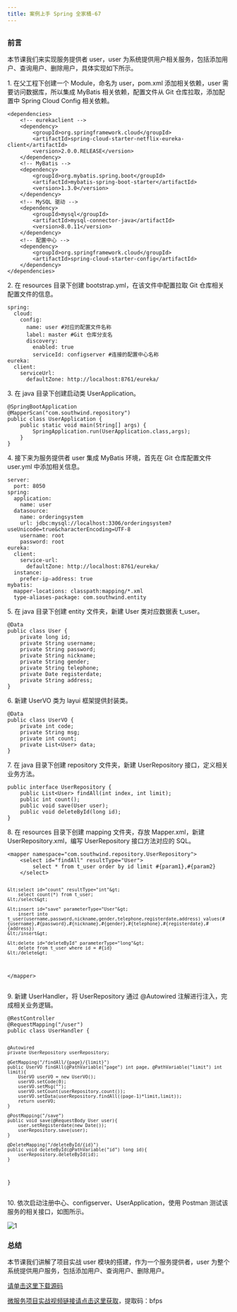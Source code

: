 ```yaml
---
title: 案例上手 Spring 全家桶-67
---
```

<article id="topicContainer" class="column_content"><h2 class="topic_title"></h2><div><h3 id="">前言</h3>
<p>本节课我们来实现服务提供者 user，user 为系统提供用户相关服务，包括添加用户、查询用户、删除用户，具体实现如下所示。</p>
<p>1. 在父工程下创建一个 Module，命名为 user，pom.xml 添加相关依赖，user 需要访问数据库，所以集成 MyBatis 相关依赖，配置文件从 Git 仓库拉取，添加配置中 Spring Cloud Config 相关依赖。</p>
<pre><code class="xml language-xml">&lt;dependencies&gt;
    &lt;!-- eurekaclient --&gt;
    &lt;dependency&gt;
        &lt;groupId&gt;org.springframework.cloud&lt;/groupId&gt;
        &lt;artifactId&gt;spring-cloud-starter-netflix-eureka-client&lt;/artifactId&gt;
        &lt;version&gt;2.0.0.RELEASE&lt;/version&gt;
    &lt;/dependency&gt;
    &lt;!-- MyBatis --&gt;
    &lt;dependency&gt;
        &lt;groupId&gt;org.mybatis.spring.boot&lt;/groupId&gt;
        &lt;artifactId&gt;mybatis-spring-boot-starter&lt;/artifactId&gt;
        &lt;version&gt;1.3.0&lt;/version&gt;
    &lt;/dependency&gt;
    &lt;!-- MySQL 驱动 --&gt;
    &lt;dependency&gt;
        &lt;groupId&gt;mysql&lt;/groupId&gt;
        &lt;artifactId&gt;mysql-connector-java&lt;/artifactId&gt;
        &lt;version&gt;8.0.11&lt;/version&gt;
    &lt;/dependency&gt;
    &lt;!-- 配置中心 --&gt;
    &lt;dependency&gt;
        &lt;groupId&gt;org.springframework.cloud&lt;/groupId&gt;
        &lt;artifactId&gt;spring-cloud-starter-config&lt;/artifactId&gt;
    &lt;/dependency&gt;
&lt;/dependencies&gt;
</code></pre>
<p>2. 在 resources 目录下创建 bootstrap.yml，在该文件中配置拉取 Git 仓库相关配置文件的信息。</p>
<pre><code class="yaml language-yaml">spring:
  cloud:
    config:
      name: user #对应的配置文件名称
      label: master #Git 仓库分支名
      discovery:
        enabled: true
        serviceId: configserver #连接的配置中心名称
eureka:
  client:
    serviceUrl:
      defaultZone: http://localhost:8761/eureka/
</code></pre>
<p>3. 在 java 目录下创建启动类 UserApplication。</p>
<pre><code class="java language-java">@SpringBootApplication
@MapperScan("com.southwind.repository")
public class UserApplication {
    public static void main(String[] args) {
        SpringApplication.run(UserApplication.class,args);
    }
}
</code></pre>
<p>4. 接下来为服务提供者 user 集成 MyBatis 环境，首先在 Git 仓库配置文件 user.yml 中添加相关信息。</p>
<pre><code class="yaml language-yaml">server:
  port: 8050
spring:
  application:
    name: user
  datasource:
    name: orderingsystem
    url: jdbc:mysql://localhost:3306/orderingsystem?useUnicode=true&amp;characterEncoding=UTF-8
    username: root
    password: root
eureka:
  client:
    service-url:
      defaultZone: http://localhost:8761/eureka/
  instance:
    prefer-ip-address: true
mybatis:
  mapper-locations: classpath:mapping/*.xml
  type-aliases-package: com.southwind.entity
</code></pre>
<p>5. 在 java 目录下创建 entity 文件夹，新建 User 类对应数据表 t_user。</p>
<pre><code class="java language-java">@Data
public class User {
    private long id;
    private String username;
    private String password;
    private String nickname;
    private String gender;
    private String telephone;
    private Date registerdate;
    private String address;
}
</code></pre>
<p>6. 新建 UserVO 类为 layui 框架提供封装类。</p>
<pre><code class="java language-java">@Data
public class UserVO {
    private int code;
    private String msg;
    private int count;
    private List&lt;User&gt; data;
}
</code></pre>
<p>7. 在 java 目录下创建 repository 文件夹，新建 UserRepository 接口，定义相关业务方法。</p>
<pre><code class="java language-java">public interface UserRepository {
    public List&lt;User&gt; findAll(int index, int limit);
    public int count();
    public void save(User user);
    public void deleteById(long id);
}
</code></pre>
<p>8. 在 resources 目录下创建 mapping 文件夹，存放 Mapper.xml，新建 UserRepository.xml，编写 UserRepository 接口方法对应的 SQL。</p>
<pre><code class="xml language-xml">&lt;mapper namespace="com.southwind.repository.UserRepository"&gt;
    &lt;select id="findAll" resultType="User"&gt;
        select * from t_user order by id limit #{param1},#{param2}
    &lt;/select&gt;

    &lt;select id="count" resultType="int"&gt;
        select count(*) from t_user;
    &lt;/select&gt;

    &lt;insert id="save" parameterType="User"&gt;
        insert into t_user(username,password,nickname,gender,telephone,registerdate,address) values(#{username},#{password},#{nickname},#{gender},#{telephone},#{registerdate},#{address})
    &lt;/insert&gt;

    &lt;delete id="deleteById" parameterType="long"&gt;
        delete from t_user where id = #{id}
    &lt;/delete&gt;
&lt;/mapper&gt;
</code></pre>
<p>9. 新建 UserHandler，将 UserRepository 通过 @Autowired 注解进行注入，完成相关业务逻辑。</p>
<pre><code class="java language-java">@RestController
@RequestMapping("/user")
public class UserHandler {

    @Autowired
    private UserRepository userRepository;

    @GetMapping("/findAll/{page}/{limit}")
    public UserVO findAll(@PathVariable("page") int page, @PathVariable("limit") int limit){
        UserVO userVO = new UserVO();
        userVO.setCode(0);
        userVO.setMsg("");
        userVO.setCount(userRepository.count());
        userVO.setData(userRepository.findAll((page-1)*limit,limit));
        return userVO;
    }

    @PostMapping("/save")
    public void save(@RequestBody User user){
        user.setRegisterdate(new Date());
        userRepository.save(user);
    }

    @DeleteMapping("/deleteById/{id}")
    public void deleteById(@PathVariable("id") long id){
        userRepository.deleteById(id);
    }
}
</code></pre>
<p>10. 依次启动注册中心、configserver、UserApplication，使用 Postman 测试该服务的相关接口，如图所示。</p>
<p><img src="https://images.gitbook.cn/14a6ff60-dd58-11e9-aaec-b5744b419935" alt="1" /></p>
<h3 id="-1">总结</h3>
<p>本节课我们讲解了项目实战 user 模块的搭建，作为一个服务提供者，user 为整个系统提供用户服务，包括添加用户、查询用户、删除用户。</p>
<p><a href="https://github.com/southwind9801/orderingsystem.git">请单击这里下载源码</a></p>
<p><a href="https://pan.baidu.com/s/1eheDU4XoN3BKuzocyIe0oA">微服务项目实战视频链接请点击这里获取</a>，提取码：bfps</p></div></article>